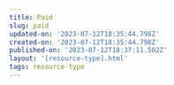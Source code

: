 ```yaml
---
title: Paid
slug: paid
updated-on: '2023-07-12T18:35:44.798Z'
created-on: '2023-07-12T18:35:44.798Z'
published-on: '2023-07-12T18:37:11.502Z'
layout: '[resource-type].html'
tags: resource-type
---
```



